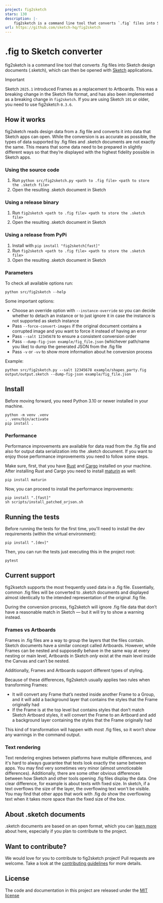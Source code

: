 ```yaml
---
project: fig2sketch
stars: 130
description: |-
    fig2sketch is a command line tool that converts `.fig` files into Sketch design documents (`.sketch`), which can then be opened with Sketch applications.
url: https://github.com/sketch-hq/fig2sketch
---
```


# .fig to Sketch converter

fig2sketch is a command line tool that converts .fig files into Sketch design documents (.sketch), which can then be opened with [Sketch](https://www.sketch.com/) applications.

> [!IMPORTANT]
> Sketch `2025.1` introduced Frames as a replacement to Artboards. This was a breaking change in the Sketch file format, and has also been implemented as a breaking change in `fig2sketch`. If you are using Sketch `101` or older, you need to use fig2sketch `0.3.6`.

## How it works

fig2sketch reads design data from a .fig file and converts it into data that Sketch apps can open. While the conversion is as accurate as possible, the types of data supported by .fig files and .sketch documents are not exactly the same. This means that some data need to be prepared in slightly different ways so that they’re displayed with the highest fidelity possible in Sketch apps.

### Using the source code

1. Run `python src/fig2sketch.py <path to .fig file> <path to store the .sketch file>`
2. Open the resulting .sketch document in Sketch

### Using a release binary

1. Run `fig2sketch <path to .fig file> <path to store the .sketch file>`
2. Open the resulting .sketch document in Sketch

### Using a release from PyPi

1. Install with `pip install "fig2sketch[fast]"`
2. Run `fig2sketch <path to .fig file> <path to store the .sketch file>`
3. Open the resulting .sketch document in Sketch

### Parameters

To check all available options run:
```
python src/fig2sketch --help
```

Some important options:

- Choose an override option with `--instance-override` so you can decide whether to detach an instance or to just ignore it in case the instance is not supported as sketch instance
- Pass `--force-convert-images` if the original document contains a corrupted image and you want to force it instead of having an error
- Pass `--salt 12345678` to ensure a consistent conversion order
- Pass `--dump-fig-json example/fig_file.json` (whichever path/name you like) to dump the generated JSON from the .fig file
- Pass `-v` or `-vv` to show more information about he conversion process

Example:
```
python src/fig2sketch.py --salt 12345678 example/shapes_party.fig output/output.sketch --dump-fig-json example/fig_file.json
````

## Install

Before moving forward, you need Python 3.10 or newer installed in your machine.

```
python -m venv .venv
. .venv/bin/activate
pip install .
```

### Performance

Performance improvements are available for data read from the .fig file and also for output data serialization into the .sketch document. If you want to enjoy those performance improvements you need to follow some steps.

Make sure, first, that you have [Rust](https://www.rust-lang.org/) and [Cargo](https://doc.rust-lang.org/cargo/) installed on your machine. After installing Rust and Cargo you need to install [maturin](https://www.maturin.rs/) as well:

```
pip install maturin
```

Now, you can proceed to install the performance improvements:

```
pip install ".[fast]"
sh scripts/install_patched_orjson.sh
```


## Running the tests

Before running the tests for the first time, you'll need to install the dev requirements (within the virtual environment):

```
pip install ".[dev]"
```

Then, you can run the tests just executing this in the project root:

```
pytest
```

## Current support

fig2ksetch supports the most frequently used data in a .fig file. Essentially, common .fig files will be converted to .sketch documents and displayed almost identically to the intended representation of the original .fig file.

During the conversion process, fig2sketch will ignore .fig file data that don’t have a reasonable match in Sketch — but it will try to show a warning instead.

### Frames vs Artboards

Frames in .fig files are a way to group the layers that the files contain. Sketch documents have a similar concept called Artboards. However, while Frames can be nested and supposedly behave in the same way at every nesting or main level, Artboards in Sketch *only* exist at the main level inside the Canvas and can’t be nested.

Additionally, Frames and Artboards support different types of styling.

Because of these differences, fig2sketch usually applies two rules when transforming Frames:

- It will convert any Frame that’s nested inside another Frame to a Group, and it will add a background layer that contains the styles that the Frame originally had
- If the Frame is at the top level but contains styles that don’t match Sketch Artboard styles, it will convert the Frame to an Artboard and add a background layer containing the styles that the Frame originally had

This kind of transformation will happen with most .fig files, so it won’t show any warnings in the command output.

### Text rendering

Text rendering engines between platforms have multiple differences, and it's hard to always guarantee that texts look exactly the same between apps. You may find very sometimes very minor (almost unnoticeable differences).
Additionally, there are some other obvious differences between how Sketch and other tools opening .fig files display the data.
One clear difference, for example is about texts with fixed size. In sketch, if a text overflows the size of the layer, the overflowing text won't be visible. You may find that other apps that work with .fig do show the overflowing text when it takes more space than the fixed size of the box.

## About .sketch documents

.sketch documents are based on an open format, which you can [learn more](https://github.com/sketch-hq/sketch-document) about here, especially if you plan to contribute to the project.

## Want to contribute?

We would love for you to contribute to fig2sketch project! Pull requests are welcome. Take a look at the [contributing guidelines](CONTRIBUTING.md) for more details.

## License
The code and documentation in this project are released under the [MIT license](LICENSE)

